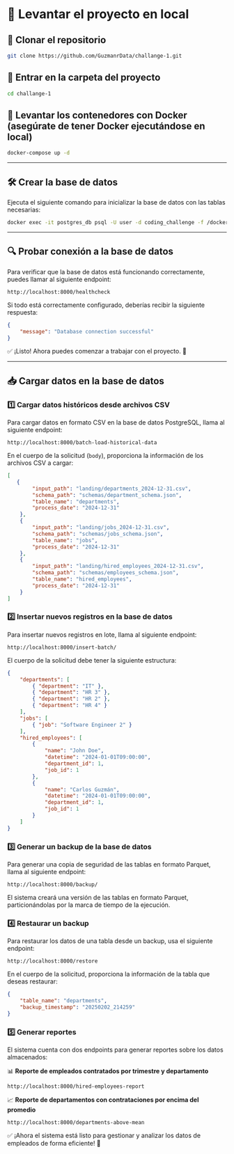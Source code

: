 # 📌 Levantar el proyecto en local

## 🚀 Clonar el repositorio
```bash
git clone https://github.com/GuzmanrData/challange-1.git
```

## 📂 Entrar en la carpeta del proyecto
```bash
cd challange-1
```

## 🐳 Levantar los contenedores con Docker (asegúrate de tener Docker ejecutándose en local)
```bash
docker-compose up -d
```

---

## 🛠️ Crear la base de datos
Ejecuta el siguiente comando para inicializar la base de datos con las tablas necesarias:
```bash
docker exec -it postgres_db psql -U user -d coding_challenge -f /docker-entrypoint-initdb.d/init.sql
```

---

## 🔍 Probar conexión a la base de datos
Para verificar que la base de datos está funcionando correctamente, puedes llamar al siguiente endpoint:
```
http://localhost:8000/healthcheck
```
Si todo está correctamente configurado, deberías recibir la siguiente respuesta:
```json
{
    "message": "Database connection successful"
}
```
✅ ¡Listo! Ahora puedes comenzar a trabajar con el proyecto. 🚀

---

## 📥 Cargar datos en la base de datos

### 1️⃣ Cargar datos históricos desde archivos CSV
Para cargar datos en formato CSV en la base de datos PostgreSQL, llama al siguiente endpoint:
```
http://localhost:8000/batch-load-historical-data
```

En el cuerpo de la solicitud (`body`), proporciona la información de los archivos CSV a cargar:
```json
[
   {
        "input_path": "landing/departments_2024-12-31.csv",
        "schema_path": "schemas/department_schema.json",
        "table_name": "departments",
        "process_date": "2024-12-31"
    },
    {
        "input_path": "landing/jobs_2024-12-31.csv",
        "schema_path": "schemas/jobs_schema.json",
        "table_name": "jobs",
        "process_date": "2024-12-31"
    },
    {
        "input_path": "landing/hired_employees_2024-12-31.csv",
        "schema_path": "schemas/employees_schema.json",
        "table_name": "hired_employees",
        "process_date": "2024-12-31"
    }
]
```

### 2️⃣ Insertar nuevos registros en la base de datos
Para insertar nuevos registros en lote, llama al siguiente endpoint:
```
http://localhost:8000/insert-batch/
```

El cuerpo de la solicitud debe tener la siguiente estructura:
```json
{
    "departments": [
        { "department": "IT" },
        { "department": "HR 3" },
        { "department": "HR 2" },
        { "department": "HR 4" }
    ],
    "jobs": [
        { "job": "Software Engineer 2" }
    ],
    "hired_employees": [
        {
            "name": "John Doe",
            "datetime": "2024-01-01T09:00:00",
            "department_id": 1,
            "job_id": 1
        },
        {
            "name": "Carlos Guzmán",
            "datetime": "2024-01-01T09:00:00",
            "department_id": 1,
            "job_id": 1
        }
    ]
}
```

### 3️⃣ Generar un backup de la base de datos
Para generar una copia de seguridad de las tablas en formato Parquet, llama al siguiente endpoint:
```
http://localhost:8000/backup/
```
El sistema creará una versión de las tablas en formato Parquet, particionándolas por la marca de tiempo de la ejecución.

### 4️⃣ Restaurar un backup
Para restaurar los datos de una tabla desde un backup, usa el siguiente endpoint:
```
http://localhost:8000/restore
```

En el cuerpo de la solicitud, proporciona la información de la tabla que deseas restaurar:
```json
{
    "table_name": "departments",
    "backup_timestamp": "20250202_214259"
}
```

### 5️⃣ Generar reportes
El sistema cuenta con dos endpoints para generar reportes sobre los datos almacenados:

📊 **Reporte de empleados contratados por trimestre y departamento**
```
http://localhost:8000/hired-employees-report
```

📈 **Reporte de departamentos con contrataciones por encima del promedio**
```
http://localhost:8000/departments-above-mean
```

✅ ¡Ahora el sistema está listo para gestionar y analizar los datos de empleados de forma eficiente! 🚀

